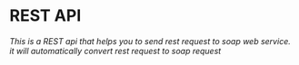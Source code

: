 # REST API
###### This is a REST api that helps you to send rest request to soap web service. it will automatically convert rest request to soap request
